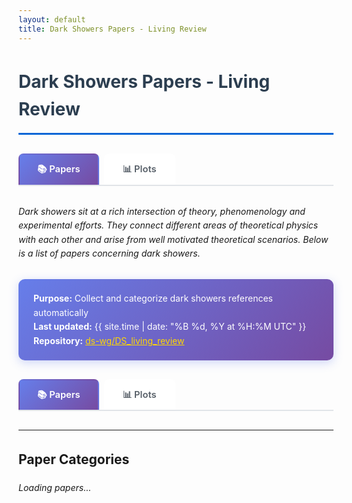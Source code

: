 ```yaml
---
layout: default
title: Dark Showers Papers - Living Review
---
```


<style>
details {
  margin: 20px 0;
  border: 1px solid #e1e4e8;
  border-radius: 6px;
  padding: 0;
}

body {
  font-family: -apple-system, BlinkMacSystemFont, "Segoe UI", Roboto, Helvetica, Arial, sans-serif;
  line-height: 1.6;
}

h1 {
  color: #2c3e50;
  border-bottom: 3px solid #0366d6;
  padding-bottom: 15px;
  margin-bottom: 20px;
}

.site-header {
  display: none;
}

.nav-tabs {
  display: flex;
  gap: 8px;
  margin: 30px 0;
  border-bottom: 2px solid #e1e4e8;
  padding-bottom: 0;
}

.nav-tab {
  padding: 12px 28px;
  font-size: 1.05em;
  font-weight: 600;
  text-decoration: none;
  color: #586069;
  border: 2px solid transparent;
  border-bottom: none;
  border-radius: 8px 8px 0 0;
  transition: all 0.3s;
  background: white;
}

.nav-tab:hover {
  background-color: #f6f8fa;
  border-color: #e1e4e8;
  color: #0366d6;
}

.nav-tab.active {
  background: linear-gradient(135deg, #667eea 0%, #764ba2 100%);
  color: white;
  border-color: transparent;
}

.tab-button {
  background: white;
  border: 2px solid #e1e4e8;
  border-bottom: none;
  padding: 12px 28px;
  font-size: 1.05em;
  font-weight: 600;
  cursor: pointer;
  margin-right: 4px;
  border-radius: 8px 8px 0 0;
  transition: all 0.3s;
}

.tab-button:hover {
  background-color: #f6f8fa;
  border-color: #0366d6;
}

.tab-button.active {
  background-color: #0366d6;
  color: white;
  border-color: #0366d6;
}

summary {
  cursor: pointer;
  font-weight: bold;
  font-size: 1.3em;
  padding: 16px;
  background-color: #f6f8fa;
  border-radius: 6px;
  user-select: none;
  list-style: none;
}

summary {
  cursor: pointer;
  font-weight: 600;
  font-size: 1.15em;
  padding: 18px 20px;
  background: linear-gradient(135deg, #667eea 0%, #764ba2 100%);
  color: white;
  border-radius: 8px;
  user-select: none;
  list-style: none;
  transition: all 0.3s;
}

summary:before {
  content: "▶ ";
  display: inline-block;
  transition: transform 0.2s;
}

details[open] summary:before {
  transform: rotate(90deg);
}

summary:hover {
  transform: translateY(-2px);
  box-shadow: 0 4px 12px rgba(102, 126, 234, 0.4);
}

details[open] summary {
  border-bottom: 2px solid #e1e4e8;
  border-radius: 6px 6px 0 0;
}

.paper-content {
  padding: 16px;
}

.paper-content ul {
  list-style: none;
  padding-left: 0;
  margin: 0;
}

.paper-content li {
  margin-bottom: 12px;
  padding: 14px 16px;
  background: white;
  border: 1px solid #e1e4e8;
  border-left: 4px solid #0366d6;
  border-radius: 6px;
  box-shadow: 0 1px 3px rgba(0,0,0,0.05);
  transition: all 0.2s;
}

.paper-content li:hover {
  box-shadow: 0 2px 8px rgba(0,0,0,0.1);
  border-left-color: #0969da;
  transform: translateX(2px);
}

img {
  max-width: 100%;
  height: auto;
  display: block;
  margin: 20px auto;
  border: 1px solid #ddd;
  border-radius: 4px;
  padding: 5px;
  background: white;
}

.stats-box {
  background: linear-gradient(135deg, #667eea 0%, #764ba2 100%);
  color: white;
  padding: 20px 24px;
  margin: 30px 0;
  border-radius: 10px;
  box-shadow: 0 4px 15px rgba(102, 126, 234, 0.3);
}

.stats-box strong {
  color: #fff;
}

.stats-box a {
  color: #ffd700;
  text-decoration: underline;
}


h2.section-header {
  margin-top: 2em;
  border-bottom: 2px solid #e1e4e8;
  padding-bottom: 10px;
}
</style>

# Dark Showers Papers - Living Review

<nav class="nav-tabs">
  <a href="{{ '/' | relative_url }}" class="nav-tab active">📚 Papers</a>
  <a href="{{ '/plots' | relative_url }}" class="nav-tab">📊 Plots</a>
</nav>

*Dark showers sit at a rich intersection of theory, phenomenology and experimental efforts. They connect different areas of theoretical physics with each other and arise from well motivated theoretical scenarios. Below is a list of papers concerning dark showers.*

<div class="stats-box">
<strong>Purpose:</strong> Collect and categorize dark showers references automatically<br>
<strong>Last updated:</strong> {{ site.time | date: "%B %d, %Y at %H:%M UTC" }}<br>
<strong>Repository:</strong> <a href="https://github.com/ds-wg/DS_living_review">ds-wg/DS_living_review</a>
</div>

<nav class="nav-tabs">
  <a href="{{ '/' | relative_url }}" class="nav-tab active">📚 Papers</a>
  <a href="{{ '/plots' | relative_url }}" class="nav-tab">📊 Plots</a>
</nav>

---
## Paper Categories

<div id="papers-container">
<p><em>Loading papers...</em></p>
</div>

<script>
function parseMarkdownLine(line) {
  // Convert **bold** to <strong>
  line = line.replace(/\*\*(.*?)\*\*/g, '<strong>$1</strong>');
  // Convert [text](url) to <a>
  line = line.replace(/\[(.*?)\]\((.*?)\)/g, '<a href="$2" target="_blank">$1</a>');
  return line;
}

fetch('{{ "/results/papers.txt" | relative_url }}')
  .then(response => {
    if (!response.ok) {
      throw new Error('README not found');
    }
    return response.text();
  })
  .then(markdown => {
    const lines = markdown.split('\n');
    let html = '';
    let currentSection = null;
    let currentCategory = null;
    let paperItems = [];
    
    for (let i = 0; i < lines.length; i++) {
      const line = lines[i];
      
      // Skip header metadata
      if (line.startsWith('# **A Living Review') || 
          line.startsWith('*Dark showers sit') ||
          line.startsWith('The purpose of this note') ||
          line.startsWith('**Last updated:') ||
          line.startsWith('**Search period:') ||
          line.startsWith('**Total papers found:') ||
          line.startsWith('**Search categories:')) {
        continue;
      }
      
      // Skip empty lines
      if (line.trim() === '') {
        continue;
      }
      
      // H1 sections (like "# General")
      //if (line.match(/^# [^*]/) && !line.startsWith('# **')) {
        // Close previous category
      //  if (currentCategory && paperItems.length > 0) {
      //    html += '<ul>\n' + paperItems.join('\n') + '\n</ul>\n';
      //    html += '</div></details>\n\n';
      //    paperItems = [];
      //    currentCategory = null;
      //  }
        
      //  const sectionTitle = line.substring(2).trim();
      //  html += `<h2 class="section-header">${sectionTitle}</h2>\n\n`;
      //  currentSection = sectionTitle;
      //  continue;
      //}
      
      // H2 categories (like "## Model Building - SU(N) (5 papers)")
      if (line.startsWith('## ')) {
        // Close previous category
        if (currentCategory && paperItems.length > 0) {
          html += '<ul>\n' + paperItems.join('\n') + '\n</ul>\n';
          html += '</div></details>\n\n';
          paperItems = [];
        }
        
        const categoryTitle = line.substring(3).trim();
        html += `<details>\n<summary>${categoryTitle}</summary>\n<div class="paper-content">\n`;
        currentCategory = categoryTitle;
        continue;
      }
      
      // Paper entries (bullets starting with *)
      if (line.trim().startsWith('* ') && currentCategory) {
        const paperContent = line.trim().substring(2); // Remove "* "
        const parsedContent = parseMarkdownLine(paperContent);
        paperItems.push(`<li>${parsedContent}</li>`);
      }
    }
    
    // Close last category
    if (currentCategory && paperItems.length > 0) {
      html += '<ul>\n' + paperItems.join('\n') + '\n</ul>\n';
      html += '</div></details>\n\n';
    }
    
    document.getElementById('papers-container').innerHTML = html || 
      '<p><strong>No papers found in README.</strong></p>';
  })
  .catch(error => {
    console.error('Error loading papers:', error);
    document.getElementById('papers-container').innerHTML = 
      '<div style="background: #fff3cd; border-left: 4px solid #ffc107; padding: 16px; border-radius: 6px;">' +
      '<strong>Unable to load papers.</strong><br>' +
      'Error: ' + error.message + '<br><br>' +
      'Make sure:<br>' +
      '1. <code>results/README.md</code> exists in your repository<br>' +
      '2. <code>_config.yml</code> includes the results folder<br>' +
      '3. Wait 2-3 minutes after pushing changes for GitHub Pages to rebuild' +
      '</div>';
  });
</script>